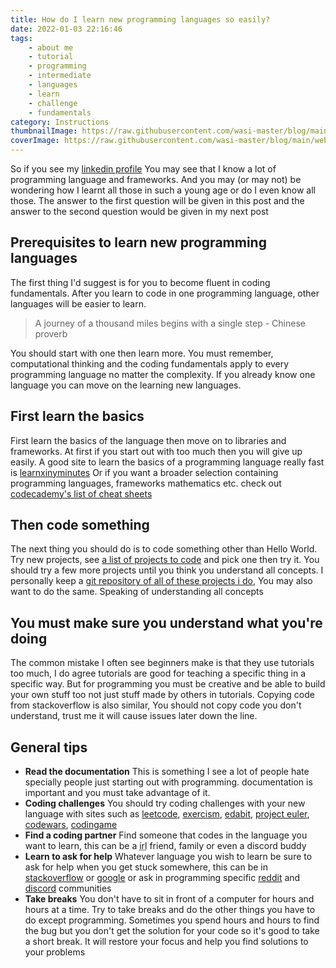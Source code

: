 ```yaml
---
title: How do I learn new programming languages so easily?
date: 2022-01-03 22:16:46
tags:
    - about me
    - tutorial
    - programming
    - intermediate
    - languages
    - learn
    - challenge
    - fundamentals
category: Instructions
thumbnailImage: https://raw.githubusercontent.com/wasi-master/blog/main/website/source/_posts/thumbnails/h49k38t.jpg
coverImage: https://raw.githubusercontent.com/wasi-master/blog/main/website/source/_posts/covers/ygrKOqs.jpg
---
```




So if you see my [linkedin profile](https://www.linkedin.com/in/wasimaster) You may see that I know a lot of programming language and frameworks. And you may (or may not) be wondering how I learnt all those in such a young age or do I even know all those. The answer to the first question will be given in this post and the answer to the second question would be given in my next post

<!-- more -->

## Prerequisites to learn new programming languages

The first thing I'd suggest is for you to become fluent in coding fundamentals. After you learn to code in one programming language, other languages will be easier to learn.

> A journey of a thousand miles begins with a single step
> \- Chinese proverb

You should start with one then learn more. You must remember, computational thinking and the coding fundamentals apply to every programming language no matter the complexity. If you already know one language you can move on the learning new languages.

## First learn the basics

First learn the basics of the language then move on to libraries and frameworks. At first if you start out with too much then you will give up easily. A good site to learn the basics of a programming language really fast is [learnxinyminutes](https://learnxinyminutes.com/) Or if you want a broader selection containing programming languages, frameworks mathematics etc. check out [codecademy's list of cheat sheets](https://www.codecademy.com/resources/cheatsheets/all)

## Then code something

The next thing you should do is to code something other than Hello World. Try new projects, see [a list of projects to code](https://github.com/karan/Projects#readme) and pick one then try it. You should try a few more projects until you think you understand all concepts. I personally keep a [git repository of all of these projects i do](https://github.com/wasi-master/coding-challenges), You may also want to do the same. Speaking of understanding all concepts

## You must make sure you understand what you're doing

The common mistake I often see beginners make is that they use tutorials too much, I do agree tutorials are good for teaching a specific thing in a specific way. But for programming you must be creative and be able to build your own stuff too not just stuff made by others in tutorials. Copying code from stackoverflow is also similar, You should not copy code you don't understand, trust me it will cause issues later down the line.

## General tips

- **Read the documentation**
    This is something I see a lot of people hate specially people just starting out with programming. documentation is important and you must take advantage of it.
- **Coding challenges**
    You should try coding challenges with your new language with sites such as [leetcode](https://leetcode.com/), [exercism](https://exercism.org/), [edabit](https://edabit.com/), [project euler](https://projecteuler.net/archives), [codewars](https://www.codewars.com), [codingame](https://www.codingame.com/)
- **Find a coding partner**
    Find someone that codes in the language you want to learn, this can be a <abbr title="In Real Life">irl</abbr> friend, family or even a discord buddy
- **Learn to ask for help**
    Whatever language you wish to learn be sure to ask for help when you get stuck somewhere, this can be in [stackoverflow](https://stackoverflow.com) or [google](https://www.google.com) or ask in programming specific [reddit](https://www.reddit.com) and [discord](https://discord.com) communities
- **Take breaks**
    You don't have to sit in front of a computer for hours and hours at a time. Try to take breaks and do the other things you have to do except programming. Sometimes you spend hours and hours to find the bug but you don't get the solution for your code so it's good to take a short break. It will restore your focus and help you find solutions to your problems